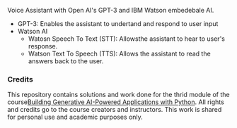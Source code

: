  Voice Assistant with Open AI's GPT-3 and IBM Watson embedebale AI. 

  - GPT-3: Enables the assistant to undertand and respond to user input
  - Watson AI
    - Watosn Speech To Text (STT): Allowsthe  assistant to hear to user's response.
    - Watson Text To Speech (TTS): Allows the assistant to read the answers back to the user.





### Credits

This repository contains solutions and work done for the thrid module of the course[Building Generative AI-Powered Applications with Python](https://www.coursera.org/learn/building-gen-ai-powered-applications). All rights and credits go to the course creators and instructors. This work is shared for personal use and academic purposes only.